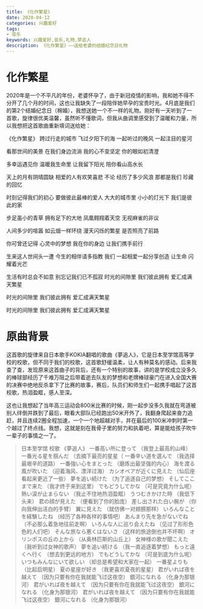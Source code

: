 ```yaml
---
title: 《化作繁星》
date: 2020-04-12
categories: 兴趣爱好
tags: 
- 音乐
keywords: 兴趣爱好,音乐,礼物,梦追人
description: 《化作繁星》——送给老婆的结婚纪念日礼物
---
```


# 化作繁星

2020年是一个不平凡的年份，老婆怀孕了，由于新冠疫情的影响，我和她不得不分开了几个月的时间，这也让我缺失了一段陪伴她早孕的宝贵时光。4月底是我们的第2个结婚纪念日（棉婚），我想送她一个不一样的礼物。刚好有一天听到了一首歌，旋律很优美温馨，虽然听不懂歌词，但我从曲调里感受到了温暖和力量，所以我想把这首歌曲重新填词送给她：

《化作繁星》
跨过行走的城市
飞过夕阳下的海
一起听过的晚风
一起注目的星河

看那世间的美景
在我们身边流淌
我的心不变坚定
你的眼如初清澄

多幸运遇见你
温暖我生命里
让我留下阳光
陪你看山高水长

天上的月有阴晴圆缺
相爱的人有欢笑喜悲
不论
经历了多少风浪
那都是我们
珍藏的回忆

时刻记得我们的初心
要做彼此最棒的爱人
大大的城市里
小小的灯光下
我们是彼此的家


步足虽小的青草
拥有足下的大地
凤凰翱翔着天空
无视麻雀的非议

人间多少的喧嚣
如云烟一样环绕
漫天闪烁的繁星
是否照亮了前路

你可曾还记得
心灵中的梦想
我在你的身边
让我们携手前行

生来这人世间头一遭
今生的相伴请多指教
我们
一起相爱一起分享创造
让生命
闪耀着光芒

生活有时总会不如意
别忘记我们已不孤寂
时光的间隙里
我们彼此拥有
爱汇成满天繁星

时光的间隙里
我们彼此拥有
爱汇成满天繁星

时光的间隙里
我们彼此拥有
爱汇成满天繁星


# 原曲背景

这首歌的旋律来自日本歌手KOKIA翻唱的歌曲《夢追人》，它是日本至学馆高等学校的校歌，但不同于我们的校歌，这首歌舒缓温柔，让人有种莫名的感动。后来我查了查，发现原来这首曲子的背后，还有一个特别的故事，讲的是学校成立没多久的棒球部经历了千难万阻之后带着逝去队友的梦想和老牌棒球豪门在进入全国大赛的决赛中绝地反杀拿下了比赛的故事，赛后，队员们和师生们一起携手唱起了这首校歌，热泪盈眶，感人至深。

这也让我想起了当年高三运动会800米比赛的时候，刚一起步没多久我就在弯道被别人绊倒并跌到了最后，眼看大部队已经跑出50米开外了，我翻身爬起来奋力追赶，并且连续2圈全程加速，一个一个地超越对手，并在最后的100米冲刺时第一个越过了终点线。我想，这就是刻在我骨子里的努力和执着吧，算是能给孩子吹牛一辈子的事情之一了。


> 日本至学馆 校歌 《夢追人》
一番高い所に登って
（我登上最高的山峰）
一番光る星を掴んだ
（去摘下最亮的星星（
一番辛い道を選んで
（我选择最艰辛的道路）
一番強い心をまとった
（磨炼出最坚强的内心）
海を渡る風が吹いた
（迎着海风、漂洋过海）
カシオペアが近くに見えた
（仙后座看起来更近了一些）
夢を追い続けた
（为了追逐自己的梦想）
そしてここまで来た
（我才终于来到这里）
でもどうしてかな
（可是究竟为什么呢）
熱い涙が止まらない
（我止不住地热泪盈眶）
うつむきかけた時
（我低下头来）
君の顔が見えた
（便看到了你的脸庞）
差し出された白い腕が
（你向我伸出洁白的手臂）
翼に見えた
（就仿佛一对翅膀那样）
いろんなことを経験したね
（经历了各种各样的事情吧）
あんまり先を急がないでね
（不必那么着急地往前走啊）
いろんな人に巡り会えたね
（见过了形形色色的人们吧）
そんな旅なら悪くはないさ
（这样的旅途倒也并不坏啊）
オリンポスの丘の上から
（从奥林匹斯的山丘上）
女神様の歌が聞こえた
（我听到过女神的歌声）
夢を追い続ける
（我一直追逐着梦想）
もっと遠くへ行く
（想去到更远的地方）
でもどうしてかな
（可是到底为什么呢）
いつもみんなにいて欲しい
（却总是希望和大家在一起）
一番星よりも
（比起启明星）
夏の星座が好き
（我更喜欢夏夜的星星）
君がいれば夜を越えて
（因为只要有你在我就能飞过这夜空）
銀河になれる
（化身为那银河）
君がいれば夜を越えて
（因为只要有你在我就能飞过这夜空）
銀河になれる
（化身为那银河）
君がいれば夜を越えて
（因为只要有你在我就能飞过这夜空）
銀河になれる
（化身为那银河）